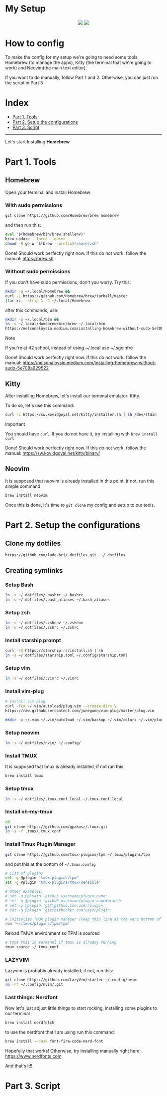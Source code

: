 # My Setup

<p align="center">
	<img src="images/setup.png">
    <img src="images/setup2.png">
</p>

# How to config

To make the config for my setup we're going to need some tools: Homebrew (to manage the apps), Kitty (the terminal that we're going to work) and Neovim(the main text editor).

If you want to do manually, follow Part 1 and 2. Otherwise, you can just run the script in Part 3

# Index

<p>
    <ul>
    <li> <a href="#part-1-tools">Part 1. Tools</a></li>
    <li><a href="#part-2-setup-the-configurations">Part 2. Setup the configurations </a></li>
    <li><a href="#part-3-script">Part 3. Script</a></li>
    </ul>
</p>

___


Let's start Installing **Homebrew**

# Part 1. Tools

## Homebrew

Open your terminal and install Homebrew
### With sudo permissions
```bash
git clone https://github.com/Homebrew/brew homebrew
```
and then run this:
```bash
eval "$(homebrew/bin/brew shellenv)"
brew update --force --quiet
chmod -R go-w "$(brew --prefix)/share/zsh"
```

Done! Should work perfectly right now. If this do not work, follow the manual: https://brew.sh

### Without sudo permissions
If you don't have sudo permissions, don't you worry. Try this:

```bash
mkdir -p ~/.local/Homebrew &&
curl -L https://github.com/Homebrew/brew/tarball/master 
|tar xz --strip 1 -C ~/.local/Homebrew
```
after this commands, use:

```bash
mkdir -p ~/.local/bin &&
ln -s ~/.local/Homebrew/bin/brew ~/.local/bin
https://nelsonaloysio.medium.com/installing-homebrew-without-sudo-5e708a929522
```
>[!NOTE]
>If you're at 42 school, instead of using ~/.local use ~/.sgoinfre

Done! Should work perfectly right now. If this do not work, follow the manual: https://nelsonaloysio.medium.com/installing-homebrew-without-sudo-5e708a929522

## Kitty
After installing Homebrew, let's install our terminal emulator: Kitty.

To do so, let's use this command:

```bash
curl -L https://sw.kovidgoyal.net/kitty/installer.sh | sh /dev/stdin
```
>[!IMPORTANT]
>You should have `curl`. If you do not have it, try installing with `brew install curl`

Done! Should work perfectly right now. If this do not work, follow the manual: https://sw.kovidgoyal.net/kitty/binary/

## Neovim
It is supposed that neovim is already installed in this point, if not, run this simple command

```bash
brew install neovim
```

Once this is done, it's time to `git clone` my config and setup to our tools.

# Part 2. Setup the configurations

## Clone my dotfiles
```bash
https://github.com/lude-bri/.dotfiles.git  ~/.dotfiles
```
## Creating symlinks

### Setup Bash
```bash
ln -s ~/.dotfiles/.bashrc ~/.bashrc
ln -s ~/.dotfiles/.bash_aliases ~/.bash_aliases
```
### Setup zsh
```bash
ln -s ~/.dotfiles/.zshenv ~/.zshenv
ln -s ~/.dotfiles/.zshrc ~/.zshrc
```
### Install starship prompt
```bash
curl -sS https://starship.rs/install.sh | sh
ln -s ~/.dotfiles/starship.toml ~/.config/starship.toml
```
### Setup vim
```bash
ln -s ~/.dotfiles/.vimrc ~/.vimrc
```

### Install vim-plug
```bash
# Install vim-plug
curl -fLo ~/.vim/autoload/plug.vim --create-dirs \
https://raw.githubusercontent.com/junegunn/vim-plug/master/plug.vim

mkdir -p ~/.vim ~/.vim/autoload ~/.vim/backup ~/.vim/colors ~/.vim/plugged
```

### Setup neovim
```bash
ln -s ~/.dotfiles/nvim/ ~/.config/
```

### Install TMUX
It is supposed that tmux is already installed, if not run this:

```bash
brew install tmux
```

### Setup tmux
```bash
ln -s ~/.dotfiles/.tmux.conf.local ~/.tmux.conf.local
```

### Install oh-my-tmux
```bash
cd
git clone https://github.com/gpakosz/.tmux.git
ln -s -f .tmux/.tmux.conf
```

### Install Tmux Plugin Manager
```bash
git clone https://github.com/tmux-plugins/tpm ~/.tmux/plugins/tpm
```

and put this at the bottom of `~/.tmux.config`
```bash
# List of plugins
set -g @plugin 'tmux-plugins/tpm'
set -g @plugin 'tmux-plugins/tmux-sensible'

# Other examples:
# set -g @plugin 'github_username/plugin_name'
# set -g @plugin 'github_username/plugin_name#branch'
# set -g @plugin 'git@github.com:user/plugin'
# set -g @plugin 'git@bitbucket.com:user/plugin'

# Initialize TMUX plugin manager (keep this line at the very bottom of tmux.conf)
run '~/.tmux/plugins/tpm/tpm'
```
Reload TMUX environment so TPM is sourced
```bash
# type this in terminal if tmux is already running
tmux source ~/.tmux.conf
```

### LAZYVIM
Lazyvim is probably already installed, if not, run this:

```bash
git clone https://github.com/LazyVim/starter ~/.config/nvim
rm -rf ~/.config/nvim/.git
```

### Last things: Nerdfont
Now let's just adjust little things to start rocking, installing some plugins to our terminal

```bash
brew install nerdfetch
```
to use the nerdfont that I am using run this command:

```bash
brew install --cask font-fira-code-nerd-font
```

Hopefully that works! Otherwise, try installing manually right here: https://www.nerdfonts.com

And that's it!!

# Part 3. Script
